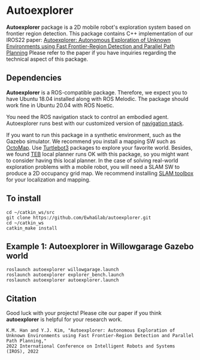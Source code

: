# Autoexplorer
**Autoexplorer** package is a 2D mobile robot's exploration system based on frontier region detection.
This package contains C++ implementation of our IROS22 paper: [Autoexplorer: Autonomous Exploration of Unknown Environments using Fast Frontier-Region Detection and Parallel Path Planning](http://graphics.ewha.ac.kr/autoexplorer/)
Please refer to the paper if you have inquiries regarding the technical aspect of this package.

## Dependencies

**Autoexplorer** is a ROS-compatible package. Therefore, we expect you to have Ubuntu 18.04 installed along with ROS Melodic.
The package should work fine in Ubuntu 20.04 with ROS Noetic.

You need the ROS navigation stack to control an embodied agent. 
Autoexplorer runs best with our customized version of [navigation stack](https://github.com/han-kyung-min/navigation).  

If you want to run this package in a synthetic environment, such as the Gazebo simulator. We recommend you install a mapping SW such as
[OctoMap](https://github.com/OctoMap/octomap). Use [Turtlebot3](https://github.com/ROBOTIS-GIT/turtlebot3) packages to explore your favorite world. 
Besides, we found [TEB](https://github.com/rst-tu-dortmund/teb_local_planner) local planner runs OK with this package, so you might want to consider having this local planner.
In the case of solving real-world exploration problems with a mobile robot, you will need a SLAM SW to produce a 2D occupancy grid map. 
We recommend installing [SLAM toolbox](https://github.com/SteveMacenski/slam_toolbox) for your localization and mapping.

## To install
```
cd ~/catkin_ws/src
git clone https://github.com/EwhaGlab/autoexplorer.git
cd ~/catkin_ws
catkin_make install
```


## Example 1: Autoexplorer in Willowgarage Gazebo world

```
roslaunch autoexplorer willowgarage.launch
roslaunch autoexplorer explorer_bench.launch
roslaunch autoexplorer autoexplorer.launch
```

## Citation
Good luck with your projects! Please cite our paper if you think **autoexplorer** is helpful for your research work.

```
K.M. Han and Y.J. Kim, "Autoexplorer: Autonomous Exploration of Unknown Environments using Fast Frontier-Region Detection and Parallel Path Planning," 
2022 International Conference on Intelligent Robots and Systems (IROS), 2022
```
